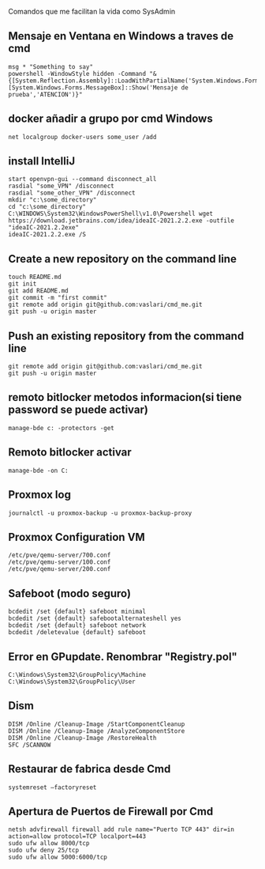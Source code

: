 Comandos que me facilitan la vida como SysAdmin

## Mensaje en Ventana en Windows a traves de cmd
    msg * "Something to say"
    powershell -WindowStyle hidden -Command "& {[System.Reflection.Assembly]::LoadWithPartialName('System.Windows.Forms'); [System.Windows.Forms.MessageBox]::Show('Mensaje de prueba','ATENCION')}"


## docker añadir a grupo por cmd Windows
    net localgroup docker-users some_user /add


## install IntelliJ
    start openvpn-gui --command disconnect_all
    rasdial "some_VPN" /disconnect
    rasdial "some_other_VPN" /disconnect
    mkdir "c:\some_directory"
    cd "c:\some_directory"
    C:\WINDOWS\System32\WindowsPowerShell\v1.0\Powershell wget https://download.jetbrains.com/idea/ideaIC-2021.2.2.exe -outfile "ideaIC-2021.2.2exe"
    ideaIC-2021.2.2.exe /S

## Create a new repository on the command line
    touch README.md
    git init
    git add README.md
    git commit -m "first commit"
    git remote add origin git@github.com:vaslari/cmd_me.git
    git push -u origin master

## Push an existing repository from the command line
    git remote add origin git@github.com:vaslari/cmd_me.git
    git push -u origin master

## remoto bitlocker metodos informacion(si tiene password se puede activar)
    manage-bde c: -protectors -get

## Remoto bitlocker activar
    manage-bde -on C:

## Proxmox log 
    journalctl -u proxmox-backup -u proxmox-backup-proxy

## Proxmox Configuration VM
    /etc/pve/qemu-server/700.conf
    /etc/pve/qemu-server/100.conf
    /etc/pve/qemu-server/200.conf

## Safeboot (modo seguro)
    bcdedit /set {default} safeboot minimal
    bcdedit /set {default} safebootalternateshell yes
    bcdedit /set {default} safeboot network
    bcdedit /deletevalue {default} safeboot

## Error en GPupdate. Renombrar "Registry.pol"
    C:\Windows\System32\GroupPolicy\Machine
    C:\Windows\System32\GroupPolicy\User

## Dism
    DISM /Online /Cleanup-Image /StartComponentCleanup
    DISM /Online /Cleanup-Image /AnalyzeComponentStore
    DISM /Online /Cleanup-Image /RestoreHealth
    SFC /SCANNOW

## Restaurar de fabrica desde Cmd
    systemreset –factoryreset

## Apertura de Puertos de Firewall por Cmd
    netsh advfirewall firewall add rule name="Puerto TCP 443" dir=in action=allow protocol=TCP localport=443
    sudo ufw allow 8000/tcp
    sudo ufw deny 25/tcp
    sudo ufw allow 5000:6000/tcp
